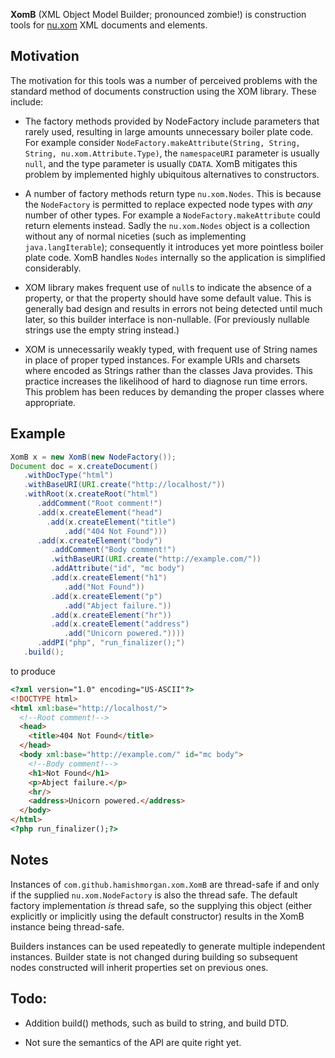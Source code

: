 
**XomB** (XML Object Model Builder; pronounced zombie!) is construction tools for [nu.xom](http://www.xom.nu/) XML 
documents and elements. 

## Motivation 

The motivation for this tools was a number of perceived problems with the standard method 
of documents construction using the XOM library. These include:

 * The factory methods provided by NodeFactory include parameters that rarely used, resulting in large amounts 
   unnecessary boiler plate code. For example consider 
   `NodeFactory.makeAttribute(String, String, String, nu.xom.Attribute.Type)`, the `namespaceURI` parameter is usually 
   `null`, and the type parameter is usually `CDATA`. XomB mitigates this problem by 
   implemented highly ubiquitous alternatives to constructors.

 * A number of factory methods return type `nu.xom.Nodes`. This is because the `NodeFactory` is permitted to replace 
   expected node types with *any* number of other types. For example a `NodeFactory.makeAttribute` could return 
   elements instead. Sadly the `nu.xom.Nodes` object is a collection without any of normal niceties (such as 
   implementing `java.langIterable`); consequently it introduces yet more pointless boiler plate code. XomB handles 
   `Nodes` internally so the application is simplified considerably.
 
 * XOM library makes frequent use of `null`s to indicate the absence of a property, or that the property should have 
   some default value. This is generally bad design and results in errors not being detected until much later, so 
   this builder interface is non-nullable. (For previously nullable strings use the empty string instead.)
 
 * XOM is unnecessarily weakly typed, with frequent use of String names in place of proper typed instances. For example 
   URIs and charsets where encoded as Strings rather than the classes Java provides. This practice increases the 
   likelihood of hard to diagnose run time errors. This problem has been reduces by demanding the proper classes 
   where appropriate.


## Example

```java
XomB x = new XomB(new NodeFactory());
Document doc = x.createDocument()
   .withDocType("html")
   .withBaseURI(URI.create("http://localhost/"))
   .withRoot(x.createRoot("html")
      .addComment("Root comment!")
      .add(x.createElement("head")
        .add(x.createElement("title")
            .add("404 Not Found")))
      .add(x.createElement("body")
         .addComment("Body comment!")
         .withBaseURI(URI.create("http://example.com/"))
         .addAttribute("id", "mc body")
         .add(x.createElement("h1")
            .add("Not Found"))
         .add(x.createElement("p")
            .add("Abject failure."))
         .add(x.createElement("hr"))
         .add(x.createElement("address")
            .add("Unicorn powered."))))
      .addPI("php", "run_finalizer();")
   .build();
```

to produce

```html
<?xml version="1.0" encoding="US-ASCII"?>
<!DOCTYPE html>
<html xml:base="http://localhost/">
  <!--Root comment!-->
  <head>
    <title>404 Not Found</title>
  </head>
  <body xml:base="http://example.com/" id="mc body">
    <!--Body comment!-->
    <h1>Not Found</h1>
    <p>Abject failure.</p>
    <hr/>
    <address>Unicorn powered.</address>
  </body>
</html>
<?php run_finalizer();?>
```

## Notes

Instances of `com.github.hamishmorgan.xom.XomB` are thread-safe if and only if the supplied `nu.xom.NodeFactory` is 
also the thread safe. The default factory implementation *is* thread safe, so the supplying this object (either 
explicitly or implicitly using the default constructor) results in the XomB instance being thread-safe.

Builders instances can be used repeatedly to generate multiple independent instances. Builder state is not changed 
during building so subsequent nodes constructed will inherit properties set on previous ones.

## Todo:

 * Addition build() methods, such as build to string, and build DTD.
 
 * Not sure the semantics of the API are quite right yet.

